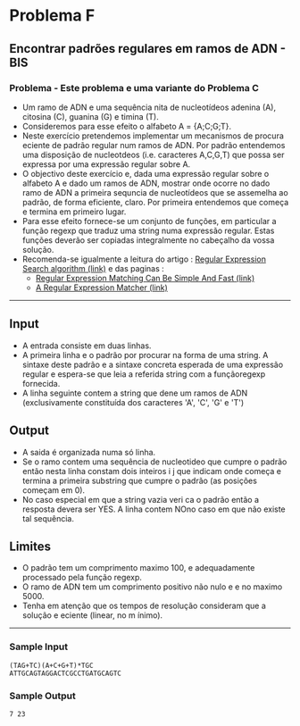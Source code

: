 ﻿# Problema F

## Encontrar padrões regulares em ramos de ADN - BIS

### Problema - Este problema e uma variante do Problema C

* Um ramo de ADN e uma sequência nita de nucleotídeos adenina (A), citosina (C), guanina (G) e timina (T). 
* Consideremos para esse efeito o alfabeto A = {A;C;G;T}.
* Neste exercício pretendemos implementar um mecanismos de procura eciente de padrão regular num ramos de ADN. 
Por padrão entendemos uma disposição de nucleotdeos (i.e. caracteres A,C,G,T) que possa ser expressa por uma expressão regular sobre A.
* O objectivo deste exercício e, dada uma expressão regular sobre o alfabeto A e dado um ramos de ADN, mostrar onde ocorre no dado ramo de ADN a primeira sequncia de nucleotídeos que se assemelha ao padrão, de forma eficiente, claro. Por primeira entendemos que começa e termina em primeiro lugar.
* Para esse efeito fornece-se um conjunto de funções, em particular a função regexp que traduz uma string numa expressão regular. Estas funções deverão ser copiadas integralmente no cabeçalho da vossa solução.
* Recomenda-se igualmente a leitura do artigo : [Regular Expression Search algorithm (link)](https://www.fing.edu.uy/inco/cursos/intropln/material/p419-thompson.pdf) e das paginas : 
  * [Regular Expression Matching Can Be Simple And Fast (link) ](https://swtch.com/~rsc/regexp/regexp1.html)
  * [A Regular Expression Matcher (link)](https://www.cs.princeton.edu/courses/archive/spr09/cos333/beautiful.html)
---
## Input

* A entrada consiste em duas linhas.
* A primeira linha e o padrão por procurar na forma de uma string. A sintaxe deste padrão e a sintaxe concreta esperada de uma expressão regular e espera-se que leia a referida string com a funçãoregexp fornecida.
* A linha seguinte contem a string que dene um ramos de ADN (exclusivamente constituída dos caracteres 'A', 'C', 'G' e 'T')

## Output

* A saida é organizada numa só linha. 
* Se o ramo contem uma sequência de nucleotideo que cumpre o padrão então nesta linha constam dois inteiros i j que indicam onde começa e termina a primeira substring que cumpre o padrão (as posições começam em 0). 
* No caso especial em que a string vazia veri ca o padrão então a resposta devera ser YES. A linha contem NOno caso em que não existe tal sequência.

## Limites

* O padrão tem um comprimento maximo 100, e adequadamente processado pela função regexp. 
* O ramo de ADN tem um comprimento positivo não nulo e e no maximo 5000.
* Tenha em atenção que os tempos de resolução consideram que a solução e eciente (linear, no m ínimo).

--- 

### Sample Input
```
(TAG+TC)(A+C+G+T)*TGC
ATTGCAGTAGGACTCGCCTGATGCAGTC
```
### Sample Output
```
7 23
```
